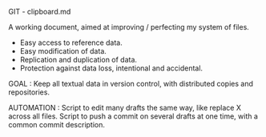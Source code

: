 GIT - clipboard.md

A working document, aimed at improving / perfecting my system of files.

* Easy access to reference data.
* Easy modification of data.
* Replication and duplication of data.
* Protection against data loss, intentional and accidental. 

GOAL : 
Keep all textual data in version control, with distributed copies and repositories.

AUTOMATION : 
Script to edit many drafts the same way, like replace X across all files.
Script to push a commit on several drafts at one time, with a common commit description.
